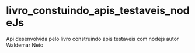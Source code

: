 # livro_constuindo_apis_testaveis_nodeJs
Api desenvolvida pelo livro construindo apis testaveis com nodejs autor Waldemar Neto
